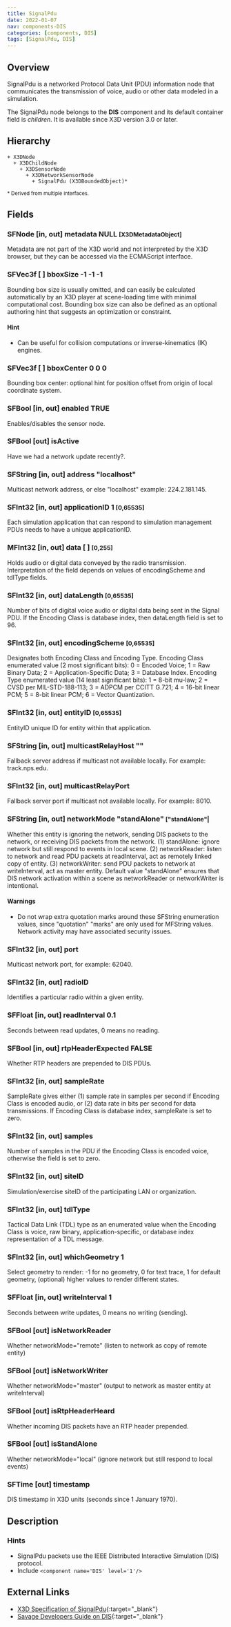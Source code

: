 ```yaml
---
title: SignalPdu
date: 2022-01-07
nav: components-DIS
categories: [components, DIS]
tags: [SignalPdu, DIS]
---
```

<style>
.post h3 {
  word-spacing: 0.2em;
}
</style>

## Overview

SignalPdu is a networked Protocol Data Unit (PDU) information node that communicates the transmission of voice, audio or other data modeled in a simulation.

The SignalPdu node belongs to the **DIS** component and its default container field is *children.* It is available since X3D version 3.0 or later.

## Hierarchy

```
+ X3DNode
  + X3DChildNode
    + X3DSensorNode
      + X3DNetworkSensorNode
        + SignalPdu (X3DBoundedObject)*
```

<small>\* Derived from multiple interfaces.</small>

## Fields

### SFNode [in, out] **metadata** NULL <small>[X3DMetadataObject]</small>

Metadata are not part of the X3D world and not interpreted by the X3D browser, but they can be accessed via the ECMAScript interface.

### SFVec3f [ ] **bboxSize** -1 -1 -1

Bounding box size is usually omitted, and can easily be calculated automatically by an X3D player at scene-loading time with minimal computational cost. Bounding box size can also be defined as an optional authoring hint that suggests an optimization or constraint.

#### Hint

- Can be useful for collision computations or inverse-kinematics (IK) engines.

### SFVec3f [ ] **bboxCenter** 0 0 0

Bounding box center: optional hint for position offset from origin of local coordinate system.

### SFBool [in, out] **enabled** TRUE

Enables/disables the sensor node.

### SFBool [out] **isActive**

Have we had a network update recently?.

### SFString [in, out] **address** "localhost"

Multicast network address, or else "localhost" example: 224.2.181.145.

### SFInt32 [in, out] **applicationID** 1 <small>[0,65535]</small>

Each simulation application that can respond to simulation management PDUs needs to have a unique applicationID.

### MFInt32 [in, out] **data** [ ] <small>[0,255]</small>

Holds audio or digital data conveyed by the radio transmission. Interpretation of the field depends on values of encodingScheme and tdlType fields.

### SFInt32 [in, out] **dataLength** <small>[0,65535]</small>

Number of bits of digital voice audio or digital data being sent in the Signal PDU. If the Encoding Class is database index, then dataLength field is set to 96.

### SFInt32 [in, out] **encodingScheme** <small>[0,65535]</small>

Designates both Encoding Class and Encoding Type. Encoding Class enumerated value (2 most significant bits): 0 = Encoded Voice; 1 = Raw Binary Data; 2 = Application-Specific Data; 3 = Database Index. Encoding Type enumerated value (14 least significant bits): 1 = 8-bit mu-law; 2 = CVSD per MIL-STD-188-113; 3 = ADPCM per CCITT G.721; 4 = 16-bit linear PCM; 5 = 8-bit linear PCM; 6 = Vector Quantization.

### SFInt32 [in, out] **entityID** <small>[0,65535]</small>

EntityID unique ID for entity within that application.

### SFString [in, out] **multicastRelayHost** ""

Fallback server address if multicast not available locally. For example: track.nps.edu.

### SFInt32 [in, out] **multicastRelayPort**

Fallback server port if multicast not available locally. For example: 8010.

### SFString [in, out] **networkMode** "standAlone" <small>["standAlone"|</small>

Whether this entity is ignoring the network, sending DIS packets to the network, or receiving DIS packets from the network. (1) standAlone: ignore network but still respond to events in local scene. (2) networkReader: listen to network and read PDU packets at readInterval, act as remotely linked copy of entity. (3) networkWriter: send PDU packets to network at writeInterval, act as master entity. Default value "standAlone" ensures that DIS network activation within a scene as networkReader or networkWriter is intentional.

#### Warnings

- Do not wrap extra quotation marks around these SFString enumeration values, since "quotation" "marks" are only used for MFString values. Network activity may have associated security issues.

### SFInt32 [in, out] **port**

Multicast network port, for example: 62040.

### SFInt32 [in, out] **radioID**

Identifies a particular radio within a given entity.

### SFFloat [in, out] **readInterval** 0.1

Seconds between read updates, 0 means no reading.

### SFBool [in, out] **rtpHeaderExpected** FALSE

Whether RTP headers are prepended to DIS PDUs.

### SFInt32 [in, out] **sampleRate**

SampleRate gives either (1) sample rate in samples per second if Encoding Class is encoded audio, or (2) data rate in bits per second for data transmissions. If Encoding Class is database index, sampleRate is set to zero.

### SFInt32 [in, out] **samples**

Number of samples in the PDU if the Encoding Class is encoded voice, otherwise the field is set to zero.

### SFInt32 [in, out] **siteID**

Simulation/exercise siteID of the participating LAN or organization.

### SFInt32 [in, out] **tdlType**

Tactical Data Link (TDL) type as an enumerated value when the Encoding Class is voice, raw binary, application-specific, or database index representation of a TDL message.

### SFInt32 [in, out] **whichGeometry** 1

Select geometry to render: -1 for no geometry, 0 for text trace, 1 for default geometry, (optional) higher values to render different states.

### SFFloat [in, out] **writeInterval** 1

Seconds between write updates, 0 means no writing (sending).

### SFBool [out] **isNetworkReader**

Whether networkMode="remote" (listen to network as copy of remote entity)

### SFBool [out] **isNetworkWriter**

Whether networkMode="master" (output to network as master entity at writeInterval)

### SFBool [out] **isRtpHeaderHeard**

Whether incoming DIS packets have an RTP header prepended.

### SFBool [out] **isStandAlone**

Whether networkMode="local" (ignore network but still respond to local events)

### SFTime [out] **timestamp**

DIS timestamp in X3D units (seconds since 1 January 1970).

## Description

### Hints

- SignalPdu packets use the IEEE Distributed Interactive Simulation (DIS) protocol.
- Include `<component name='DIS' level='1'/>`

## External Links

- [X3D Specification of SignalPdu](https://www.web3d.org/documents/specifications/19775-1/V4.0/Part01/components/dis.html#SignalPdu){:target="_blank"}
- [Savage Developers Guide on DIS](https://savage.nps.edu/Savage/developers.html#DIS){:target="_blank"}
